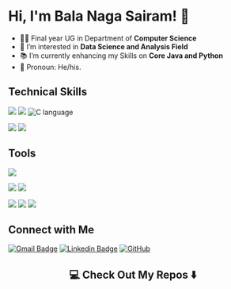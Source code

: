 # Hi, I'm <b>Bala Naga Sairam</b>! 👋

- 🧑‍🎓 Final year UG in Department of <b>Computer Science</b><br>
- 👀 I’m interested in <b>Data Science and Analysis Field</b>
- 📚 I’m currently enhancing my Skills on <b>Core Java and Python</b>
- 👨 Pronoun: He/his.

## Technical Skills

![](https://img.shields.io/badge/Java-ED8B00?style=for-the-badge&logo=openjdk&logoColor=white) 
![](https://img.shields.io/badge/Python-14354C?style=for-the-badge&logo=python&logoColor=white) 
![C language](https://img.shields.io/badge/C-00599C?style=for-the-badge&logo=c&logoColor=white)  <BR>

![](https://img.shields.io/badge/HTML5-E34F26?style=for-the-badge&logo=html5&logoColor=white)
![](https://img.shields.io/badge/MySQL-005C84?style=for-the-badge&logo=mysql&logoColor=white) <!-- ![](https://img.shields.io/badge/React-20232A?style=for-the-badge&logo=react&logoColor=61DAFB) --> 
</br>

## Tools

![](https://img.shields.io/badge/GitHub-100000?style=for-the-badge&logo=github&logoColor=white) </br>

![](https://img.shields.io/badge/Notepad++-90E59A.svg?style=for-the-badge&logo=notepad%2B%2B&logoColor=black) 
![](https://img.shields.io/badge/Visual_Studio_Code-0078D4?style=for-the-badge&logo=visual%20studio%20code&logoColor=white)<br>

![](https://img.shields.io/badge/Made%20with-Jupyter-orange?style=for-the-badge&logo=Jupyter)
![](https://img.shields.io/badge/Arduino_IDE-00979D?style=for-the-badge&logo=arduino&logoColor=white)
![](https://img.shields.io/badge/Matlab-282C34?logo=matlab&logoColor=61DAFB) <br>

## Connect with Me

[![Gmail Badge](https://img.shields.io/badge/-balanaga2525@gmail.com-c14438?style=flat-square&logo=Gmail&logoColor=white&link=mailto:balanaga2525@gmail.com)](mailto:balanaga2525@gmail.com)
[![Linkedin Badge](https://img.shields.io/badge/-sairam-blue?style=flat-square&logo=Linkedin&logoColor=white&link=https:https://www.linkedin.com/in/sairam-kothapalli/)](https:https://www.linkedin.com/in/sairam-kothapalli/)
[![GitHub](https://img.shields.io/badge/-GitHub-181717?style=flat-square&logo=github&logoColor=white&link=https:https://github.com/S4iR4m)](https:https://github.com/S4iR4m)
</br>

<h2  align="center">💻 Check Out My Repos ⬇️ </h2>

